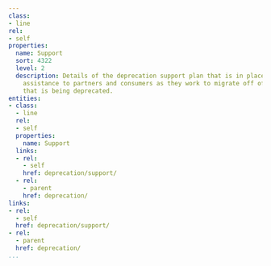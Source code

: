 ```yaml
---
class:
- line
rel:
- self
properties:
  name: Support
  sort: 4322
  level: 2
  description: Details of the deprecation support plan that is in place, providing
    assistance to partners and consumers as they work to migrate off of a service
    that is being deprecated.
entities:
- class:
  - line
  rel:
  - self
  properties:
    name: Support
  links:
  - rel:
    - self
    href: deprecation/support/
  - rel:
    - parent
    href: deprecation/
links:
- rel:
  - self
  href: deprecation/support/
- rel:
  - parent
  href: deprecation/
...
```

